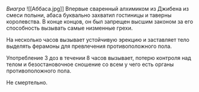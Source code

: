 *Виагра*
![[Аббаса.jpg]]
Впервые сваренный алхимиком из Джибена из смеси полыни, абаса буквально захватил гостиницы и таверны королевства. В конце концов, он был запрещен высшим законом за его способность вызывать самые низменные грехи.

На несколько часов вызывает устойчивую эрекцию и заставляет тело выделять ферамоны для превлечения противоположного пола. 

Употребление 3 доз в течении 8 часов вызывает, потерю контроля над телом и безостановочное сношение со всем у чего есть органы противоположного пола.

Не смертельно. 

